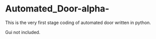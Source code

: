 # Automated_Door-alpha-
This is the very first stage coding of automated door written in python.

Gui not included.
